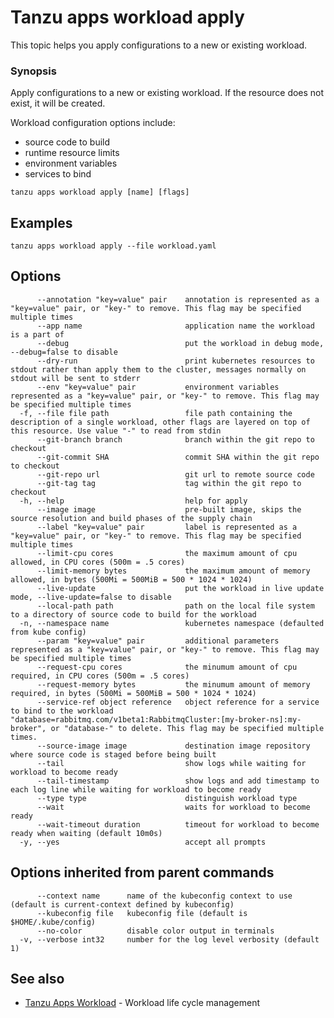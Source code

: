 # Tanzu apps workload apply

This topic helps you apply configurations to a new or existing workload.

### <a id="synopsis"></a> Synopsis

Apply configurations to a new or existing workload. If the resource does not exist, it will be created.

Workload configuration options include:

- source code to build
- runtime resource limits
- environment variables
- services to bind

```
tanzu apps workload apply [name] [flags]
```

## <a id="examples"></a> Examples

```
tanzu apps workload apply --file workload.yaml
```

## <a id="options"></a> Options

```
      --annotation "key=value" pair    annotation is represented as a "key=value" pair, or "key-" to remove. This flag may be specified multiple times
      --app name                       application name the workload is a part of
      --debug                          put the workload in debug mode, --debug=false to disable
      --dry-run                        print kubernetes resources to stdout rather than apply them to the cluster, messages normally on stdout will be sent to stderr
      --env "key=value" pair           environment variables represented as a "key=value" pair, or "key-" to remove. This flag may be specified multiple times
  -f, --file file path                 file path containing the description of a single workload, other flags are layered on top of this resource. Use value "-" to read from stdin
      --git-branch branch              branch within the git repo to checkout
      --git-commit SHA                 commit SHA within the git repo to checkout
      --git-repo url                   git url to remote source code
      --git-tag tag                    tag within the git repo to checkout
  -h, --help                           help for apply
      --image image                    pre-built image, skips the source resolution and build phases of the supply chain
      --label "key=value" pair         label is represented as a "key=value" pair, or "key-" to remove. This flag may be specified multiple times
      --limit-cpu cores                the maximum amount of cpu allowed, in CPU cores (500m = .5 cores)
      --limit-memory bytes             the maximum amount of memory allowed, in bytes (500Mi = 500MiB = 500 * 1024 * 1024)
      --live-update                    put the workload in live update mode, --live-update=false to disable
      --local-path path                path on the local file system to a directory of source code to build for the workload
  -n, --namespace name                 kubernetes namespace (defaulted from kube config)
      --param "key=value" pair         additional parameters represented as a "key=value" pair, or "key-" to remove. This flag may be specified multiple times
      --request-cpu cores              the minumum amount of cpu required, in CPU cores (500m = .5 cores)
      --request-memory bytes           the minumum amount of memory required, in bytes (500Mi = 500MiB = 500 * 1024 * 1024)
      --service-ref object reference   object reference for a service to bind to the workload "database=rabbitmq.com/v1beta1:RabbitmqCluster:[my-broker-ns]:my-broker", or "database-" to delete. This flag may be specified multiple times.
      --source-image image             destination image repository where source code is staged before being built
      --tail                           show logs while waiting for workload to become ready
      --tail-timestamp                 show logs and add timestamp to each log line while waiting for workload to become ready
      --type type                      distinguish workload type
      --wait                           waits for workload to become ready
      --wait-timeout duration          timeout for workload to become ready when waiting (default 10m0s)
  -y, --yes                            accept all prompts
```

## <a id="parent-commands-options"></a> Options inherited from parent commands

```
      --context name      name of the kubeconfig context to use (default is current-context defined by kubeconfig)
      --kubeconfig file   kubeconfig file (default is $HOME/.kube/config)
      --no-color          disable color output in terminals
  -v, --verbose int32     number for the log level verbosity (default 1)
```

## <a id="see-also"></a> See also

- [Tanzu Apps Workload](tanzu_apps_workload.md) - Workload life cycle management

